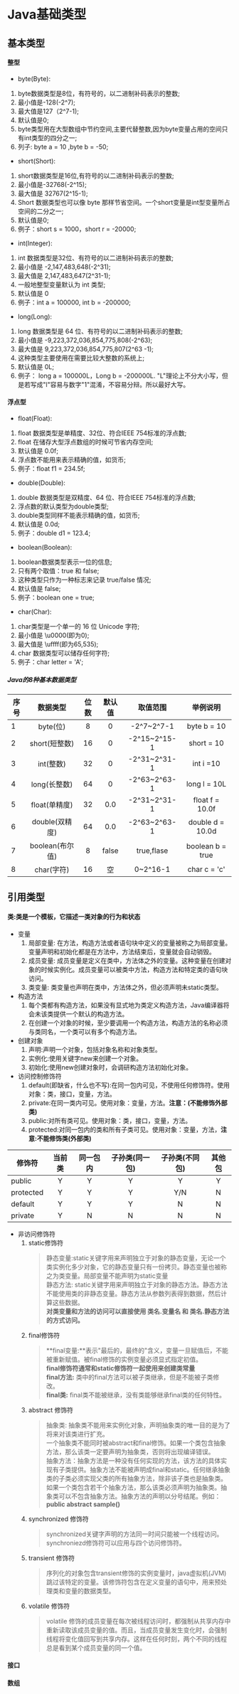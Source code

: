 # Java基础类型
## 基本类型
#### 整型
+ byte(Byte):   
1. byte数据类型是8位，有符号的，以二进制补码表示的整数;   
2. 最小值是-128(-2^7);   
3. 最大值是127（2^7-1);
4. 默认值是0;
5. byte类型用在大型数组中节约空间,主要代替整数,因为byte变量占用的空间只有int类型的四分之一;
6. 列子: byte a = 10 ,byte b = -50;
+ short(Short):   
1.  short数据类型是16位,有符号的以二进制补码表示的整数;
2.  最小值是-32768(-2^15);
3.  最大值是 32767(2^15-1);
4.  Short 数据类型也可以像 byte 那样节省空间。一个short变量是int型变量所占空间的二分之一;
5.  默认值是0;
6. 例子：short s = 1000，short r = -20000;
+ int(Integer):
1. int 数据类型是32位、有符号的以二进制补码表示的整数;
2. 最小值是 -2,147,483,648(-2^31);
3. 最大值是 2,147,483,647(2^31-1);
4. 一般地整型变量默认为 int 类型;
5. 默认值是 0
6. 例子：int a = 100000, int b = -200000;

+ long(Long):
1. long 数据类型是 64 位、有符号的以二进制补码表示的整数;
2. 最小值是 -9,223,372,036,854,775,808(-2^63);
3. 最大值是 9,223,372,036,854,775,807(2^63 -1);
4. 这种类型主要使用在需要比较大整数的系统上;
5. 默认值是 0L;
6. 例子： long a = 100000L，Long b = -200000L.
"L"理论上不分大小写，但是若写成"l"容易与数字"1"混淆，不容易分辩。所以最好大写。
#### 浮点型
+ float(Float):
1. float 数据类型是单精度、32位、符合IEEE 754标准的浮点数;
2. float 在储存大型浮点数组的时候可节省内存空间;
3. 默认值是 0.0f;
4. 浮点数不能用来表示精确的值，如货币;
5. 例子：float f1 = 234.5f;
+ double(Double):
1. double 数据类型是双精度、64 位、符合IEEE 754标准的浮点数;
2. 浮点数的默认类型为double类型;
3. double类型同样不能表示精确的值，如货币;
4. 默认值是 0.0d;
5. 例子：double d1 = 123.4;
+ boolean(Boolean):
1. boolean数据类型表示一位的信息;
2. 只有两个取值：true 和 false;
3. 这种类型只作为一种标志来记录 true/false 情况;
4. 默认值是 false;
5. 例子：boolean one = true;
+ char(Char):
1. char类型是一个单一的 16 位 Unicode 字符;
2. 最小值是 \u0000(即为0);
3. 最大值是 \uffff(即为65,535);
4. char 数据类型可以储存任何字符;
5. 例子：char letter = 'A';
##### Java的8种基本数据类型
序号|数据类型|位数|默认值|取值范围|举例说明
--|:--:|:--:|:--:|:--:|:--:
1|byte(位)|8|0|-2^7~2^7-1|byte b = 10
2|short(短整数)|16|0|-2^15~2^15-1|short = 10
3|int(整数) |32|0|-2^31~2^31-1|int i =10
4|long(长整数)|64|0|-2^63~2^63-1|long l = 10L
5|float(单精度)|32|0.0|-2^31~2^31-1|float f = 10.0f
6|double(双精度)|64|0.0|-2^63~2^63-1|double d = 10.0d
7|boolean(布尔值)|8|false|true,flase|boolean b = true
8|char(字符)|16|空|0~2^16-1|char c = 'c'

## 引用类型
#### 类:类是一个模板，它描述一类对象的行为和状态
+ 变量   
   1. 局部变量: 在方法，构造方法或者语句块中定义的变量被称之为局部变量。变量声明和初始化都是在方法中，方法结束后，变量就会自动销毁。
   2. 成员变量: 成员变量是定义在类中，方法体之外的变量。这种变量在创建对象的时候实例化。成员变量可以被类中方法，构造方法和特定类的语句块访问。
   3. 类变量: 类变量也声明在类中，方法体之外，但必须声明未static类型。
+ 构造方法
   1. 每个类都有构造方法，如果没有显式地为类定义构造方法，Java编译器将会未该类提供一个默认的构造方法。
   2. 在创建一个对象的时候，至少要调用一个构造方法，构造方法的名称必须与类同名，一个类可以有多个构造方法。
+ 创建对象
   1. 声明:声明一个对象，包括对象名称和对象类型。
   2. 实例化:使用关键字new来创建一个对象。
   3. 初始化:使用new创建对象时，会调研构造方法初始化对象。
+ 访问控制修饰符
   1. default(即缺省，什么也不写):在同一包内可见，不使用任何修饰符。使用对象：类，接口，变量，方法。
   2. private:在同一类内可见。使用对象：变量，方法。**注意：(不能修饰外部类)**
   3. public:对所有类可见。使用对象：类，接口，变量，方法。
   4. protected:对同一包内的类和所有子类可见。使用对象：变量，方法，**注意:不能修饰类(外部类)**   

修饰符|当前类|同一包内|子孙类(同一包)|子孙类(不同包)|其他包
--|:--:|:--:|:--:|:--:|:--:
public|Y|Y|Y|Y|Y
protected|Y|Y|Y|Y/N|N
default|Y|Y|Y|N|N
private|Y|N|N|N|N
+ 非访问修饰符
   1. static修饰符
      > 静态变量:static关键字用来声明独立于对象的静态变量，无论一个类实例化多少对象，它的静态变量只有一份拷贝。静态变量也被称之为类变量。局部变量不能声明为static变量   
      > 静态方法: static关键字用来声明独立于对象的静态方法。静态方法不能使用类的非静态变量。静态方法从参数列表得到数据，然后计算这些数据。   
    **对类变量和方法的访问可以直接使用 类名.变量名 和 类名.静态方法 的方式访问。**
   2. final修饰符   
       > **final变量:**表示"最后的，最终的"含义，变量一旦赋值后，不能被重新赋值。被final修饰的实例变量必须显式指定初值。   
        **final修饰符通常和static修饰符一起使用来创建类常量**   
        **final方法:** 类中的final方法可以被子类继承，但是不能被子类修改。  
        **final类:** final类不能被继承，没有类能够继承final类的任何特性。
   3. abstract 修饰符   
        > 抽象类: 抽象类不能用来实例化对象，声明抽象类的唯一目的是为了将来对该类进行扩充。   
         一个抽象类不能同时被abstract和final修饰。如果一个类包含抽象方法，那么该类一定要声明为抽象类，否则将出现编译错误。   
         抽象方法：抽象方法是一种没有任何实现的方法，该方法的具体实现有子类提供。抽象方法不能被声明成final和static。任何继承抽象类的子类必须实现父类的所有抽象方法，除非该子类也是抽象类。   
         如果一个类包含若干个抽象方法，那么该类必须声明为抽象类。抽象类可以不包含抽象方法。抽象方法的声明以分号结尾。例如：**public abstract sample()**
   4. synchronized 修饰符
         >  synchronized关键字声明的方法同一时间只能被一个线程访问。synchroniezd修饰符可以应用与四个访问修饰符。
   5. transient 修饰符
        > 序列化的对象包含transient修饰的实例变量时，java虚拟机(JVM)跳过该特定的变量。该修饰符包含在定义变量的语句中，用来预处理类和变量的数据类型。
   6. volatile 修饰符
      > volatile 修饰的成员变量在每次被线程访问时，都强制从共享内存中重新读取该成员变量的值。而且，当成员变量发生变化时，会强制线程将变化值回写到共享内存。这样在任何时刻，两个不同的线程总是看到某个成员变量的同一个值。



#### 接口
#### 数组

